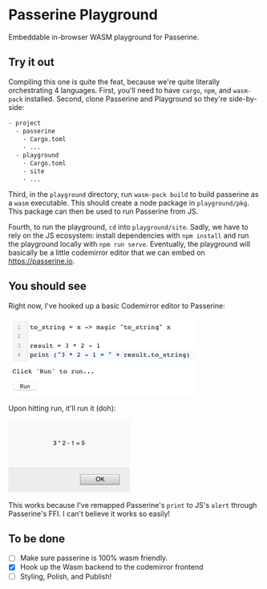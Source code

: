 # Passerine Playground
Embeddable in-browser WASM playground for Passerine.

## Try it out
Compiling this one is quite the feat, because we're quite literally orchestrating 4 languages. First, you'll need to have `cargo`, `npm`, and `wasm-pack` installed. Second, clone Passerine and Playground so they're side-by-side:


```
- project
  - passerine
    - Cargo.toml
    - ...
  - playground
    - Cargo.toml
    - site
    - ...
```

Third, in the `playground` directory, run `wasm-pack build` to build passerine as a `wasm` executable. This should create a node package in `playground/pkg`. This package can then be used to run Passerine from JS.

Fourth, to run the playground, `cd` into `playground/site`. Sadly, we have to rely on the JS ecosystem: install dependencies with `npm install` and run the playground locally with `npm run serve`. Eventually, the playground will basically be a little codemirror editor that we can embed on https://passerine.io.

## You should see
Right now, I've hooked up a basic Codemirror editor to Passerine:

![the editor](./code.png)

Upon hitting run, it'll run it (doh):

![an alert](./alert.png)

This works because I've remapped Passerine's `print` to JS's `alert` through Passerine's FFI. I can't believe it works so easily!

## To be done
- [ ] Make sure passerine is 100% wasm friendly.
- [X] Hook up the Wasm backend to the codemirror frontend
- [ ] Styling, Polish, and Publish!
